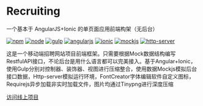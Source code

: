 # Recruiting
一个基本于 AngularJS+Ionic 的单页面应用前端构架（无后台）

[![npm](https://img.shields.io/badge/npm-v5.51-green.svg)](https://www.npmjs.com)
[![node](https://img.shields.io/badge/node-v6.11.3-green.svg)](https://nodejs.org)
[![gulp](https://img.shields.io/badge/gulp-v3.9.1-yellow.svg)](https://nodejs.org)
[![angularjs](https://img.shields.io/badge/angularjs-v1.4.3-red.svg)](https://angularjs.org)
[![ionic](https://img.shields.io/badge/ionic-v1.2.4-red.svg)](http://ionicframework.com)
[![mockjs](https://img.shields.io/badge/mockjs-v1.0.1%20beta3-blue.svg)](http://mockjs.com)
[![http-server](https://img.shields.io/badge/httpserver-v0.10.0%20beta3-blue.svg)](https://www.npmjs.com/package/http-server)

这是一个移动端招聘网站项目前端框架。只需要根据Mock数据结构编写RestfulAPI接口，不论后台是用什么语言都可以完美接入。基于Angular+Ionic，使用Gulp分别对控制器、装饰器、视图进行压缩整合，使用数据Mockjs模拟后台接口数据，Http-server模拟运行环境，FontCreator字体编辑软件自定义图标，Requirejs异步加载非实时加载文件，图片均通过Tinypng进行深度压缩

[访问线上项目](http://m.zdzp.cn)

